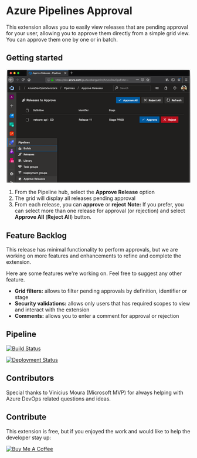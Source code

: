 # Azure Pipelines Approval

This extension allows you to easily view releases that are pending approval for your user, allowing you to approve them directly from a simple grid view. You can approve them one by one or in batch.


## Getting started

![Extension home screen](img/extension-home-screenshot.png)

1. From the Pipeline hub, select the **Approve Release** option
2. The grid will display all releases pending approval
3. From each release, you can **approve** or **reject**
   **Note:** If you prefer, you can select more than one release for approval (or rejection) and select **Approve All** (**Reject All**) button.

## Feature Backlog

This release has minimal functionality to perform approvals, but we are working on more features and enhancements to refine and complete the extension.

Here are some features we're working on. Feel free to suggest any other feature.

* **Grid filters:** allows to filter pending approvals by definition, identifier or stage
* **Security validations:** allows only users that has required scopes to view and interact with the extension
* **Comments:** allows you to enter a comment for approval or rejection


## Pipeline

[![Build Status](https://dev.azure.com/gustavobergamim/AzureDevOpsExtensions/_apis/build/status/pipeline-approval/pipeline-approval%20CI?branchName=master)](https://dev.azure.com/gustavobergamim/AzureDevOpsExtensions/_build/latest?definitionId=18&branchName=master)

[![Deployment Status](https://vsrm.dev.azure.com/gustavobergamim/_apis/public/Release/badge/f31d13e6-01cf-43e1-9052-55751776b3ea/2/4)](https://vsrm.dev.azure.com/gustavobergamim/_apis/public/Release/badge/f31d13e6-01cf-43e1-9052-55751776b3ea/2/4)


## Contributors

Special thanks to Vinicius Moura (Microsoft MVP) for always helping with Azure DevOps related questions and ideas.


## Contribute

This extension is free, but if you enjoyed the work and would like to help the developer stay up:

<a href="https://www.buymeacoffee.com/uRKtsLn" target="_blank"><img src="https://bmc-cdn.nyc3.digitaloceanspaces.com/BMC-button-images/custom_images/black_img.png" alt="Buy Me A Coffee" style="height: auto !important;width: auto !important;" ></a>